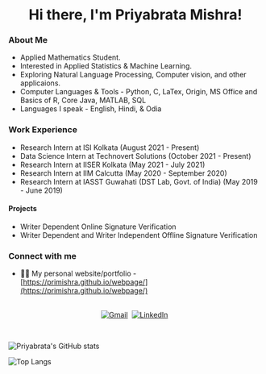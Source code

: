 <h1 align="center">Hi there, I'm Priyabrata Mishra!</h1>

### About Me

- Applied Mathematics Student.
- Interested in Applied Statistics & Machine Learning.
- Exploring Natural Language Processing, Computer vision, and other applicaions.
- Computer Languages & Tools - Python, C, LaTex, Origin, MS Office and Basics of R, Core Java, MATLAB, SQL
- Languages I speak - English, Hindi, & Odia

### Work Experience

- Research Intern at ISI Kolkata (August 2021 - Present)
- Data Science Intern at Technovert Solutions (October 2021 - Present)
- Research Intern at IISER Kolkata (May 2021 - July 2021)
- Research Intern at IIM Calcutta (May 2020 - September 2020)
- Research Intern at IASST Guwahati (DST Lab, Govt. of India) (May 2019 - June 2019)

#### Projects
- Writer Dependent Online Signature Verification
- Writer Dependent and Writer Independent Offline Signature Verification

### Connect with me
- 👨‍💻 My personal website/portfolio - [https://primishra.github.io/webpage/](https://primishra.github.io/webpage/)


<p align="center">
<br>
<a href="mailto:imh10025.17@bitmesra.ac.in"><img src="https://img.shields.io/badge/gmail-%23D14836.svg?&style=for-the-badge&logo=gmail&logoColor=white" alt="Gmail"/></a>&nbsp;
<a href="https://www.linkedin.com/in/priyabratamishra10/"><img src="https://img.shields.io/badge/linkedin-%230077B5.svg?&style=for-the-badge&logo=linkedin&logoColor=white" alt="LinkedIn" /></a>&nbsp;
</p>
<br>


![Priyabrata's GitHub stats](https://github-readme-stats.vercel.app/api?username=primishra&count_private=true&show_icons=true&theme=dark)


![Top Langs](https://github-readme-stats.vercel.app/api/top-langs/?username=primishra&layout=compact)

